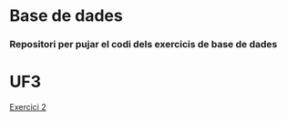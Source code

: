# Base de dades

### Repositori per pujar el codi dels exercicis de base de dades
# UF3
[Exercici 2](https://github.com/DavidRomero839028432/Base-de-dades/blob/main/UF3/Exercici%202.md)
